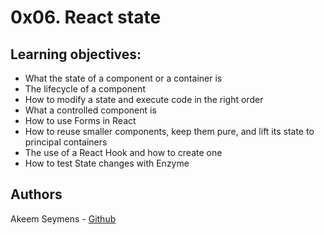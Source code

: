 # 0x06. React state

## Learning objectives:

* What the state of a component or a container is
* The lifecycle of a component
* How to modify a state and execute code in the right order
* What a controlled component is
* How to use Forms in React
* How to reuse smaller components, keep them pure, and lift its state to principal containers
* The use of a React Hook and how to create one
* How to test State changes with Enzyme



## Authors
Akeem Seymens - [Github](https://github.com/akeemseymens)

